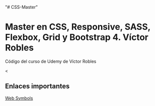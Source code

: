 "# CSS-Master" 
<h1>Master en CSS, Responsive, SASS, Flexbox, Grid y Bootstrap 4. Víctor Robles</h1>

Código del curso de Udemy de Víctor Robles

<<h2>Enlaces importantes</h2>
<a href="https://www.fontsquirrel.com/fonts/web-symbols">Web Symbols</a>